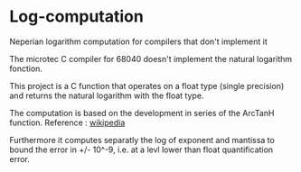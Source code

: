 # Log-computation
Neperian logarithm computation for compilers that don't implement it

The microtec C compiler for 68040 doesn't implement the natural logarithm fonction.

This project is a C function that operates on a float type (single precision) and returns the natural logarithm with the float type.

The computation is based on the development in series of the ArcTanH function.
Reference : [wikipedia](https://en.wikipedia.org/wiki/Logarithm#Power_series)

Furthermore it computes separatly the log of exponent and mantissa to bound the error in +/- 10^-9, i.e. at a levl lower than float quantification error.
